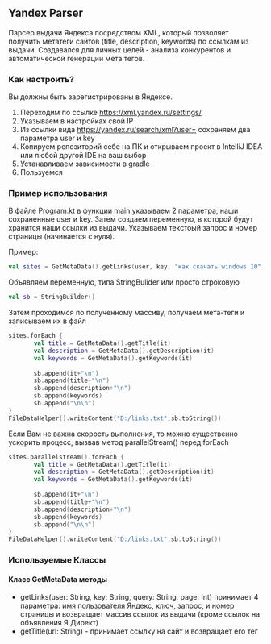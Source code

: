 ## Yandex Parser

Парсер выдачи Яндекса посредством XML, который позволяет получить метатеги сайтов (title, description, keywords) по ссылкам из выдачи. Создавался для личных целей - анализа конкурентов и автоматической генерации мета тегов.

### Как настроить?

Вы должны быть зарегистрированы в Яндексе. 

1. Переходим по ссылке https://xml.yandex.ru/settings/
2. Указываем в настройках свой IP
3. Из ссылки вида https://yandex.ru/search/xml?user= сохраняем два параметра user и key
4. Копируем репозиторий себе на ПК и открываем проект в IntelliJ IDEA или любой другой IDE на ваш выбор
5. Устанавливаем зависимости в gradle
6. Пользуемся

### Пример использования

В файле Program.kt в функции main указываем 2 параметра, наши сохраненные user и key. Затем создаем переменную, в которой будут хранится наши ссылки из выдачи. Указываем текстоый запрос и номер страницы (начинается с нуля). 

Пример:

```kotlin
val sites = GetMetaData().getLinks(user, key, "как скачать windows 10", 0)
```

Объявляем переменную, типа StringBulider или просто строковую

```kotlin
val sb = StringBuilder()
```

Затем проходимся по полученному массиву, получаем мета-теги и записываем их в файл

```kotlin
sites.forEach {
       val title = GetMetaData().getTitle(it)
       val description = GetMetaData().getDescription(it)
       val keywords = GetMetaData().getKeywords(it)
     
       sb.append(it+"\n")
       sb.append(title+"\n")
       sb.append(description+"\n")
       sb.append(keywords)
       sb.append("\n\n")
}
FileDataHelper().writeContent("D:/links.txt",sb.toString())
```

Если Вам не важна скорость выполнения, то можно существенно ускорить процесс, вызвав метод parallelStream() перед forEach

```kotlin
sites.parallelstream().forEach {
       val title = GetMetaData().getTitle(it)
       val description = GetMetaData().getDescription(it)
       val keywords = GetMetaData().getKeywords(it)
     
       sb.append(it+"\n")
       sb.append(title+"\n")
       sb.append(description+"\n")
       sb.append(keywords)
       sb.append("\n\n")
}
FileDataHelper().writeContent("D:/links.txt",sb.toString())
```

### Используемые Классы

#### Класс GetMetaData методы

- getLinks(user: String, key: String, query: String, page: Int) принимает 4 параметра: имя пользователя Яндекс, ключ, запрос, и номер страницы и возвращает массив ссылок из выдачи (кроме ссылок на объявления Я.Директ)
- getTitle(url: String) - принимает ссылку на сайт и возвращает его тег <Title>
- getDescription(url: String) - принимает ссылку на сайт и возвращает его тег <Description>
- getKeywords(url: String) - принимает ссылку на сайт и возвращает еготег <Keywords>

#### Класс FileDataHelper методы

- getContent(source: String) - принимает путь к файлу и считывает данные из него
- writeContent(source: String, content: String) - принимает путь к файлу и записывает в него содержимое (при последующих вызовах добавляет содержимое в файл)

#### Класс RequestHelper методы

- getData(url: String) - принимает ссылку и скачивает содержимое в виде текста
